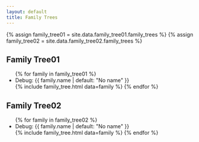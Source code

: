 ```yaml
---
layout: default
title: Family Trees
---
```


{% assign family_tree01 = site.data.family_tree01.family_trees %}
{% assign family_tree02 = site.data.family_tree02.family_trees %}

## Family Tree01
<ul>
  {% for family in family_tree01 %}
    <li>Debug: {{ family.name | default: "No name" }}</li>
    {% include family_tree.html data=family %}
  {% endfor %}
</ul>

## Family Tree02
<ul>
  {% for family in family_tree02 %}
    <li>Debug: {{ family.name | default: "No name" }}</li>
    {% include family_tree.html data=family %}
  {% endfor %}
</ul>

